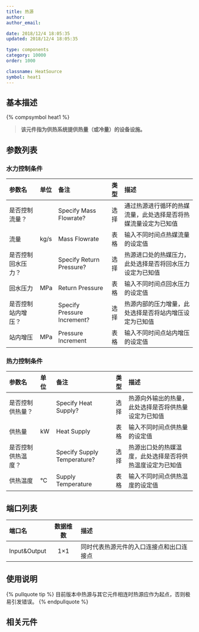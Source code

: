 ```yaml
---
title: 热源
author:
author_email:

date: 2018/12/4 18:05:35
updated: 2018/12/4 18:05:35

type: components
category: 10000
order: 1000

classname: HeatSource
symbol: heat1
---
```


## 基本描述

{% compsymbol heat1 %}

> **该元件指为供热系统提供热量（或冷量）的设备设施。**

## 参数列表

### 水力控制条件

| 参数名             | 单位 | 备注                        | 类型 | 描述                                                           |
| :----------------- | :--- | :-------------------------- | :--: | :------------------------------------------------------------- |
| 是否控制流量？     |      | Specify Mass Flowrate?      | 选择 | 通过热源进行循环的热媒流量，此处选择是否将热媒流量设定为已知值 |
| 流量               | kg/s | Mass Flowrate               | 表格 | 输入不同时间点热媒流量的设定值                                 |
| 是否控制回水压力？ |      | Specify Return Pressure?    | 选择 | 热源进口处的热媒压力，此处选择是否将回水压力设定为已知值       |
| 回水压力           | MPa  | Return Pressure             | 表格 | 输入不同时间点回水压力的设定值                                 |
| 是否控制站内增压？ |      | Specify Pressure Increment? | 选择 | 热源内部的压力增量，此处选择是否将站内增压设定为已知值         |
| 站内增压           | MPa  | Pressure Increment          | 表格 | 输入不同时间点站内增压的设定值                                 |

### 热力控制条件

| 参数名             | 单位 | 备注                        | 类型 | 描述                                                     |
| :----------------- | :--- | :-------------------------- | :--: | :------------------------------------------------------- |
| 是否控制供热量？   |      | Specify Heat Supply?        | 选择 | 热源向外输出的热量，此处选择是否将供热量设定为已知值     |
| 供热量             | kW   | Heat Supply                 | 表格 | 输入不同时间点供热量的设定值                             |
| 是否控制供热温度？ |      | Specify Supply Temperature? | 选择 | 热源出口处的热媒温度，此处选择是否将供热温度设定为已知值 |
| 供热温度           | ℃    | Supply Temperature          | 表格 | 输入不同时间点供热温度的设定值                           |

## 端口列表

| 端口名       | 数据维数 | 描述                                     |
| :----------- | :------: | :--------------------------------------- |
| Input&Output |   1×1    | 同时代表热源元件的入口连接点和出口连接点 |

## 使用说明

{% pullquote tip %}
目前版本中热源与其它元件相连时热源应作为起点，否则极易引发错误。
{% endpullquote %}

## 相关元件
